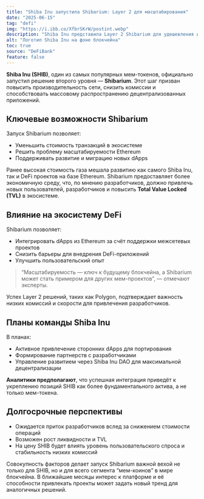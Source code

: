 ```yaml
---
title: "Shiba Inu запустила Shibarium: Layer 2 для масштабирования"
date: "2025-06-15"
tag: "defi"
img: "https://i.ibb.co/XfbrSKrW/postint.webp"
description: "Shiba Inu представила Layer 2 Shibarium для удешевления и ускорения транзакций"
alt: "Логотип Shiba Inu на фоне блокчейна"
toc: true
source: "DeFiBank"
feature: false
---
```


**Shiba Inu (SHIB)**, один из самых популярных мем-токенов, официально запустил решение второго уровня — **Shibarium**. Этот шаг призван повысить производительность сети, снизить комиссии и способствовать массовому распространению децентрализованных приложений.

## Ключевые возможности Shibarium

Запуск Shibarium позволяет:
- Уменьшить стоимость транзакций в экосистеме
- Решить проблему масштабируемости Ethereum
- Поддерживать развитие и миграцию новых dApps

Ранее высокая стоимость газа мешала развитию как самого Shiba Inu, так и DeFi проектов на базе Ethereum. Shibarium предоставляет более экономичную среду, что, по мнению разработчиков, должно привлечь новых пользователей, разработчиков и повысить **Total Value Locked (TVL)** в экосистеме.

## Влияние на экосистему DeFi

Shibarium позволяет:
- Интегрировать dApps из Ethereum за счёт поддержки межсетевых проектов
- Снизить барьеры для внедрения DeFi-приложений
- Улучшить пользовательский опыт

> “Масштабируемость — ключ к будущему блокчейна, а Shibarium может стать примером для других мем-проектов”, — отмечают эксперты.

Успех Layer 2 решений, таких как Polygon, подтверждает важность низких комиссий и скорости для привлечения разработчиков.

## Планы команды Shiba Inu

В планах:
- Активное привлечение сторонних dApps для портирования
- Формирование партнерств с разработчиками
- Управление развитием через Shiba Inu DAO для максимальной децентрализации

**Аналитики предполагают**, что успешная интеграция приведёт к укреплению позиций SHIB как более фундаментального актива, а не только мем-токена.

## Долгосрочные перспективы

- Ожидается приток разработчиков вслед за снижением стоимости операций
- Возможен рост ликвидности и TVL
- На цену SHIB будет влиять уровень пользовательского спроса и стабильность низких комиссий

Совокупность факторов делает запуск Shibarium важной вехой не только для SHIB, но и для всего сегмента “мем-коинов” в мире блокчейна. В ближайшие месяцы интерес к платформе и её способности привлекать проекты может задать новый тренд для аналогичных решений.